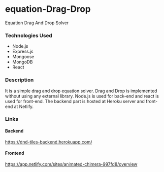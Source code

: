 # equation-Drag-Drop
Equation Drag And Drop Solver

### Technologies Used
<ul>
  <li>Node.js</li>
  <li>Express.js</li>
  <li>Mongoose</li>
  <li>MongoDB</li>
  <li>React</li>
</ul>

### Description
<p>It is a simple drag and drop equation solver. Drag and Drop is implemented without using any external library. Node.js is used for back-end and react is used for front-end. The backend part is hosted at Heroku server and front-end at Netlify. </p>

### Links

#### Backend
https://dnd-tiles-backend.herokuapp.com/

#### Frontend
https://app.netlify.com/sites/animated-chimera-997fd8/overview
